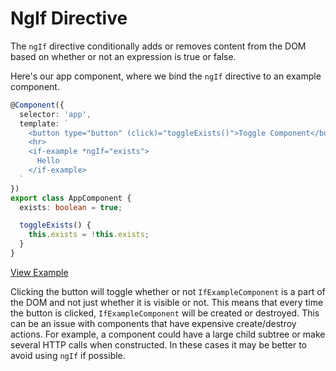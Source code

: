 # NgIf Directive

The `ngIf` directive conditionally adds or removes content from the DOM based on whether or not an expression is true or false.

Here's our app component, where we bind the `ngIf` directive to an example component.

```typescript
@Component({
  selector: 'app',
  template: `
    <button type="button" (click)="toggleExists()">Toggle Component</button>
    <hr>
    <if-example *ngIf="exists">
      Hello
    </if-example>
  `
})
export class AppComponent {
  exists: boolean = true;

  toggleExists() {
    this.exists = !this.exists;
  }
}
```
[View Example](https://plnkr.co/edit/Kb0KW89265F0e9pYJ118?p=preview)

Clicking the button will toggle whether or not `IfExampleComponent` is a part of the DOM and not just whether it is visible or not. This means that every time the button is clicked, `IfExampleComponent` will be created or destroyed. This can be an issue with components that have expensive create/destroy actions. For example, a component could have a large child subtree or make several HTTP calls when constructed. In these cases it may be better to avoid using `ngIf` if possible.
